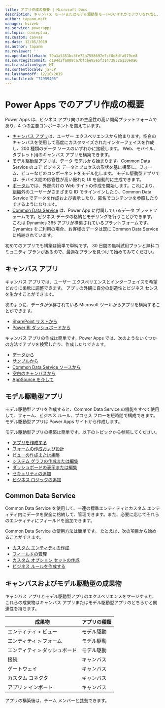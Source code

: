 ```yaml
---
title: アプリ作成の概要 | Microsoft Docs
description: キャンバス モードまたはモデル駆動型モードのいずれかでアプリを作成し、Common Data Service を組み込む方法の概要
author: tapanm-msft
manager: kvivek
ms.service: powerapps
ms.topic: conceptual
ms.custom: canvas
ms.date: 12/05/2019
ms.author: tapanm
ms.reviewer: ''
ms.openlocfilehash: 79a1a5351bc3fe72a7558697e7cf8e8dfa079ce8
ms.sourcegitcommit: d194d2fa009ca7bfcbe95e5f31473832a130e0a6
ms.translationtype: HT
ms.contentlocale: ja-JP
ms.lasthandoff: 12/10/2019
ms.locfileid: "74959405"
---
```

# <a name="overview-of-creating-apps-in-power-apps"></a>Power Apps でのアプリ作成の概要

Power Apps は、ビジネス アプリ向けの生産性の高い開発プラットフォームであり、4 つの主要コンポーネントを備えています。

- [キャンバス アプリ](canvas-apps/getting-started.md)は、ユーザー エクスペリエンスから始まります。空白のキャンバスを使用して高度にカスタマイズされたインターフェイスを作成し、200 種類のデータ ソースのいずれかに接続します。 Web、モバイル、タブレット用のキャンバス アプリを構築できます。
- [モデル駆動型アプリ](model-driven-apps/model-driven-app-overview.md)は、データ モデルから始まります。Common Data Service のコア ビジネス データとプロセスの形状を基に構築し、フォーム、ビューなどのコンポーネントをモデル化します。 モデル駆動型アプリでは、デバイス間の応答性が高い優れた UI を自動的に生成できます。
- [ポータル](portals/overview.md)では、外部向けの Web サイトの作成を開始します。これにより、組織外のユーザーがさまざまな ID でサインインしたり、Common Data Service でデータを作成および表示したり、匿名でコンテンツを参照したりできるようになります。
- [Common Data Service](common-data-service/data-platform-intro.md) は、Power App に付属しているデータ プラットフォームです。ビジネス データの格納とモデリングを行うことができます。 これは Dynamics 365 アプリが構築されているプラ​​ットフォームです。Dynamics をご利用の場合、お客様のデータは既に Common Data Service に格納されています。

初めてのアプリでも構築は簡単で単純です。 30 日間の無料試用プランと無料コミュニティ プランがあるので、最適なプランを見つけて始めてみてください。

## <a name="canvas-apps"></a>キャンバス アプリ

キャンバス アプリでは、ユーザー エクスペリエンスとインターフェイスを希望どおりに柔軟に調整できます。 アプリの外観に自分の創造性とビジネス センスを生かすことができます。

次のように、データが保存されている Microsoft ツールからアプリを構築することができます。

- [SharePoint リストから](canvas-apps/app-from-sharepoint.md#create-an-app-from-within-sharepoint-online)
- [Power BI ダッシュボードから](canvas-apps/embed-powerapps-powerbi.md)

キャンバス アプリの作成は簡単です。Power Apps では、次のようないくつかの方法でアプリを検索したり、作成したりできます。

- [データから](canvas-apps/app-from-sharepoint.md)
- [サンプルから](canvas-apps/open-and-run-a-sample-app.md)
- [Common Data Service ソースから](canvas-apps/data-platform-create-app.md)
- [空白のキャンバスから](canvas-apps/data-platform-create-app-scratch.md)
- [AppSource を介して](../user/app-source.md)

## <a name="model-driven-apps"></a>モデル駆動型アプリ

モデル駆動型アプリを作成すると、Common Data Service の機能をすべて使用して、フォーム、ビジネス ルール、プロセス フローを短時間で構成できます。 モデル駆動型アプリは Power Apps サイトから作成します。

モデル駆動型アプリの構築は簡単です。以下のトピックから参照してください。

- [アプリを作成する](https://docs.microsoft.com/dynamics365/customer-engagement/customize/create-edit-app)
- [フォームの作成および設計](https://docs.microsoft.com/dynamics365/customer-engagement/customize/create-design-forms)
- [ビューの作成または編集](https://docs.microsoft.com/dynamics365/customer-engagement/customize/create-edit-views)
- [システム グラフの作成または編集](https://docs.microsoft.com/dynamics365/customer-engagement/customize/create-edit-system-chart)
- [ダッシュボードの表示または編集](https://docs.microsoft.com/dynamics365/customer-engagement/customize/create-edit-dashboards)
- [セキュリティの追加](https://docs.microsoft.com/dynamics365/customer-engagement/customize/manage-access-apps-security-roles)
- [ビジネス ロジックの追加](https://docs.microsoft.com/dynamics365/customer-engagement/customize/guide-staff-through-common-tasks-processes)

## <a name="common-data-service"></a>Common Data Service

Common Data Service を使用して、一連の標準エンティティとカスタム エンティティ内にデータを安全に格納して、管理できます。また、必要に応じてそれらのエンティティにフィールドを追加できます。

Common Data Service の使用方法は簡単です。 たとえば、次の項目から始めることができます。

- [カスタム エンティティの作成](common-data-service/data-platform-create-entity.md)
- [フィールドの管理](common-data-service/data-platform-manage-fields.md)
- [カスタム オプション セットの作成](common-data-service/custom-picklists.md)
- [ビジネス ルールを作成する](https://docs.microsoft.com/dynamics365/customer-engagement/customize/create-business-rules-recommendations-apply-logic-form)

## <a name="canvas-and-model-driven-artifacts"></a>キャンバスおよびモデル駆動型の成果物

キャンバス アプリとモデル駆動型アプリのエクスペリエンスをマージすると、これらの成果物はキャンバス アプリまたはモデル駆動型アプリのどちらかと関連性を持ちます。

| 成果物            | アプリの種類     |
|---------------------|--------------|
| エンティティ > ビュー      | モデル駆動 |
| エンティティ > フォーム      | モデル駆動 |
| エンティティ > ダッシュボード | モデル駆動 |
| 接続         | キャンバス       |
| ゲートウェイ            | キャンバス       |
| カスタム コネクタ   | キャンバス       |
| アプリ > インポート       | キャンバス       |

アプリの構築後は、チーム メンバーと[共有](canvas-apps/share-app.md)できます。
